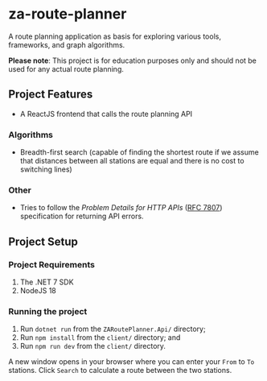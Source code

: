 # za-route-planner

A route planning application as basis for exploring various tools, frameworks, and graph algorithms.

**Please note**: This project is for education purposes only and should not be used for any actual route planning.

## Project Features

- A ReactJS frontend that calls the route planning API

### Algorithms

- Breadth-first search (capable of finding the shortest route if we assume that distances between all stations are equal
  and there is no cost to switching lines)

### Other

- Tries to follow the _Problem Details for HTTP APIs_ ([RFC 7807](https://datatracker.ietf.org/doc/html/rfc7807))
  specification for returning API errors.

## Project Setup

### Project Requirements

1. The .NET 7 SDK
2. NodeJS 18

### Running the project

1. Run `dotnet run` from the `ZARoutePlanner.Api/` directory;
2. Run `npm install` from the `client/` directory; and
3. Run `npm run dev` from the `client/` directory.

A new window opens in your browser where you can enter your `From` to `To` stations. Click `Search` to calculate a route
between the two stations.
